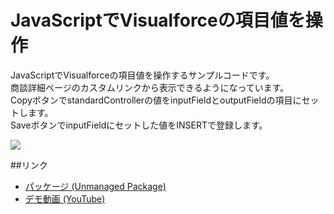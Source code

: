 JavaScriptでVisualforceの項目値を操作
====================================

JavaScriptでVisualforceの項目値を操作するサンプルコードです。  
商談詳細ページのカスタムリンクから表示できるようになっています。  
CopyボタンでstandardControllerの値をinputFieldとoutputFieldの項目にセットします。  
SaveボタンでinputFieldにセットした値をINSERTで登録します。
  
<img src="http://f.st-hatena.com/images/fotolife/t/tyoshikawa1106/20140712/20140712005619.png" />  


##リンク  
- <a href="https://login.salesforce.com/packaging/installPackage.apexp?p0=04ti0000000LJ57">パッケージ (Unmanaged Package)</a>
- <a href="https://www.youtube.com/watch?v=uyDDqllHqjU&feature=youtu.be">デモ動画 (YouTube)</a>
